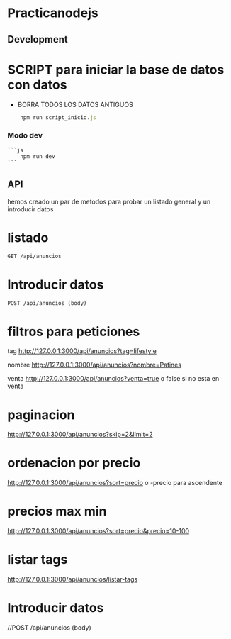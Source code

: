 # Practicanodejs

## Development


# SCRIPT para iniciar la base de datos con datos
* BORRA TODOS LOS DATOS ANTIGUOS

```js
    npm run script_inicio.js
```
### Modo dev
        
    ```js
        npm run dev
    ```

## API

hemos creado un par de metodos para probar un listado general y un introducir datos

# listado
    GET /api/anuncios
# Introducir datos
    POST /api/anuncios (body)

# filtros para peticiones
tag
http://127.0.0.1:3000/api/anuncios?tag=lifestyle

nombre
http://127.0.0.1:3000/api/anuncios?nombre=Patines
        
venta
http://127.0.0.1:3000/api/anuncios?venta=true o false si no esta en venta
       
# paginacion
http://127.0.0.1:3000/api/anuncios?skip=2&limit=2
        
# ordenacion por precio
http://127.0.0.1:3000/api/anuncios?sort=precio   o -precio para ascendente

# precios max min
http://127.0.0.1:3000/api/anuncios?sort=precio&precio=10-100

# listar tags
http://127.0.0.1:3000/api/anuncios/listar-tags

# Introducir datos
//POST /api/anuncios (body)





